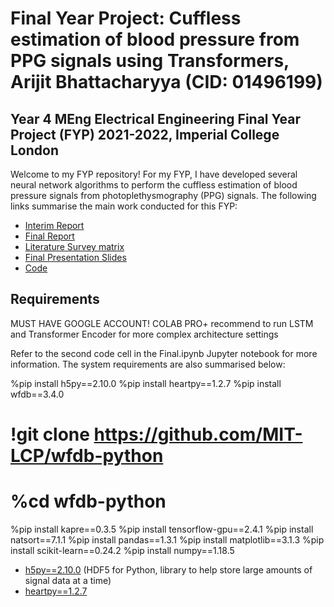 # Final Year Project: Cuffless estimation of blood pressure from PPG signals using Transformers, Arijit Bhattacharyya (CID: 01496199)

## Year 4 MEng Electrical Engineering Final Year Project (FYP) 2021-2022, Imperial College London

Welcome to my FYP repository! For my FYP, I have developed several neural network algorithms to perform the cuffless estimation of blood pressure signals from photoplethysmography (PPG) signals. The following links summarise the main work conducted for this FYP:

- [Interim Report](https://github.com/ab10918/FinalYearProject---BP-from-PPG/blob/main/Interim%20Report/main.pdf)
- [Final Report](https://github.com/ab10918/FinalYearProject---BP-from-PPG/blob/main/Final%20Report/main.pdf)
- [Literature Survey matrix](https://github.com/ab10918/FinalYearProject---BP-from-PPG/blob/main/Final%20Report/Literature%20Survey.xlsx)
- [Final Presentation Slides](https://github.com/ab10918/FinalYearProject---BP-from-PPG/blob/main/FYP%20Final%20Presentation.pptx)
- [Code](https://github.com/ab10918/FinalYearProject---BP-from-PPG/blob/main/fyp.ipynb)

## Requirements

MUST HAVE GOOGLE ACCOUNT! COLAB PRO+ recommend to run LSTM and Transformer Encoder for more complex architecture settings

Refer to the second code cell in the Final.ipynb Jupyter notebook for more information. The system requirements are also summarised below:

%pip install h5py==2.10.0
%pip install heartpy==1.2.7
%pip install wfdb==3.4.0
# !git clone https://github.com/MIT-LCP/wfdb-python
# %cd wfdb-python
%pip install kapre==0.3.5
%pip install tensorflow-gpu==2.4.1
%pip install natsort==7.1.1
%pip install pandas==1.3.1
%pip install matplotlib==3.1.3
%pip install scikit-learn==0.24.2
%pip install numpy==1.18.5


- [h5py==2.10.0](https://docs.h5py.org/en/stable/) (HDF5 for Python, library to help store large amounts of signal data at a time)
- [heartpy==1.2.7](https://tensorflow-object-detection-api-tutorial.readthedocs.io/en/latest/install.html)
